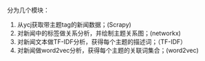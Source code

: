 分为几个模块：
1. 从ycj获取带主题tag的新闻数据；(Scrapy)
2. 对新闻中的标签做关系分析，并绘制主题关系图；(networkx)
3. 对新闻文本做TF-IDF分析，获得每个主题的描述词；（TF-IDF）
4. 对新闻做word2vec分析，获得每个主题的关联词集合；(word2vec)
